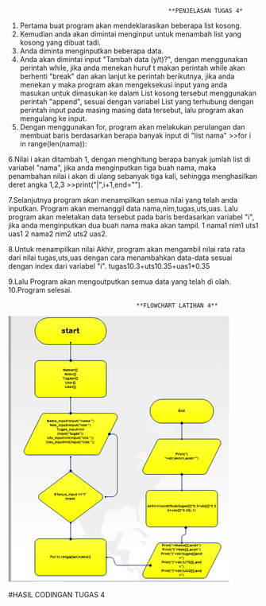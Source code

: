                                                  **PENJELASAN TUGAS 4*
                                                 
 
 1. Pertama buat program akan mendeklarasikan beberapa list kosong.
 2. Kemudian anda akan dimintai menginput untuk menambah list yang kosong yang dibuat tadi.
 3. Anda diminta menginputkan beberapa data.
 4. Anda akan dimintai input "Tambah data (y/t)?", dengan menggunakan perintah while, jika anda menekan huruf t makan perintah while akan                  berhenti "break" dan akan lanjut ke perintah berikutnya, jika anda menekan y maka program akan mengeksekusi input yang anda masukan untuk    dimasukan ke dalam List kosong tersebut menggunakan perintah "append", sesuai dengan variabel List yang terhubung dengan perintah input pada masing masing data tersebut, lalu program akan mengulang ke input.
 5. Dengan menggunakan for, program akan melakukan perulangan dan membuat baris berdasarkan berapa banyak input di "list nama" >>for i in range(len(nama)):
 
 6.Nilai i akan ditambah 1, dengan menghitung berapa banyak jumlah list di variabel "nama", jika anda menginputkan tiga buah nama, maka penambahan nilai i akan di ulang sebanyak tiga kali, sehingga menghasilkan deret angka 1,2,3 >>print("|",i+1,end="").
 
 7.Selanjutnya program akan menampilkan semua nilai yang telah anda inputkan. Program akan memanggil data nama,nim,tugas,uts,uas. Lalu program akan meletakan data tersebut pada baris berdasarkan variabel "i", jika anda menginputkan dua buah nama maka akan tampil. 1 nama1 nim1 uts1 uas1 2 nama2 nim2 uts2 uas2.
 
 8.Untuk menampilkan nilai Akhir, program akan mengambil nilai rata rata dari nilai tugas,uts,uas dengan cara menambahkan data-data sesuai dengan index dari variabel "i". tugas10.3+uts10.35+uas1*0.35
 
 9.Lalu Program akan mengoutputkan semua data yang telah di olah.
 10.Program selesai.
 
 
                                        **FLOWCHART LATIHAN 4**

![](flowcart.png)
 
 #HASIL CODINGAN TUGAS 4
 ![]()
